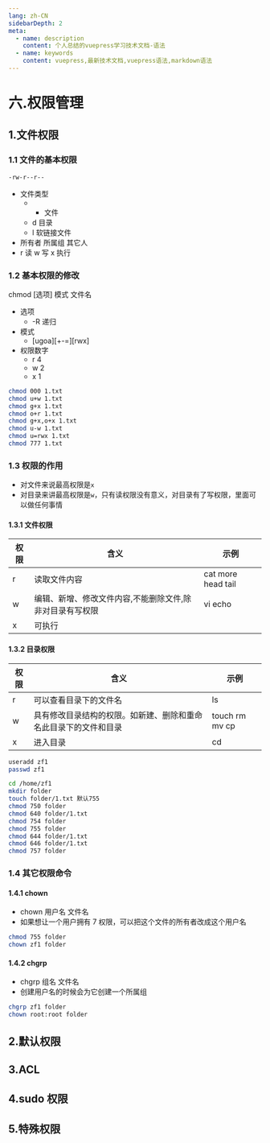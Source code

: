 ```yaml
---
lang: zh-CN
sidebarDepth: 2
meta:
  - name: description
    content: 个人总结的vuepress学习技术文档-语法
  - name: keywords
    content: vuepress,最新技术文档,vuepress语法,markdown语法
---
```


# 六.权限管理

## 1.文件权限

### 1.1 文件的基本权限

```sh
-rw-r--r--
```

- 文件类型
  - - 文件
  - d 目录
  - l 软链接文件
- 所有者 所属组 其它人
- r 读 w 写 x 执行

### 1.2 基本权限的修改

chmod [选项] 模式 文件名

- 选项
  - -R 递归
- 模式
  - [ugoa][+-=][rwx]
- 权限数字
  - r 4
  - w 2
  - x 1

```sh
chmod 000 1.txt
chmod u+w 1.txt
chmod g+x 1.txt
chmod o+r 1.txt
chmod g+x,o+x 1.txt
chmod u-w 1.txt
chmod u=rwx 1.txt
chmod 777 1.txt
```

### 1.3 权限的作用

- 对文件来说最高权限是`x`
- 对目录来讲最高权限是`w`，只有读权限没有意义，对目录有了写权限，里面可以做任何事情

#### 1.3.1 文件权限

| 权限 | 含义                                                     | 示例               |
| ---- | -------------------------------------------------------- | ------------------ |
| r    | 读取文件内容                                             | cat more head tail |
| w    | 编辑、新增、修改文件内容,不能删除文件,除非对目录有写权限 | vi echo            |
| x    | 可执行                                                   |

#### 1.3.2 目录权限

| 权限 | 含义                                                             | 示例           |
| ---- | ---------------------------------------------------------------- | -------------- |
| r    | 可以查看目录下的文件名                                           | ls             |
| w    | 具有修改目录结构的权限。如新建、删除和重命名此目录下的文件和目录 | touch rm mv cp |
| x    | 进入目录                                                         | cd             |

```sh
useradd zf1
passwd zf1

cd /home/zf1
mkdir folder
touch folder/1.txt 默认755
chmod 750 folder
chmod 640 folder/1.txt
chmod 754 folder
chmod 755 folder
chmod 644 folder/1.txt
chmod 646 folder/1.txt
chmod 757 folder
```

### 1.4 其它权限命令

#### 1.4.1 chown

- chown 用户名 文件名
- 如果想让一个用户拥有 7 权限，可以把这个文件的所有者改成这个用户名

```sh
chmod 755 folder
chown zf1 folder
```

#### 1.4.2 chgrp

- chgrp 组名 文件名
- 创建用户名的时候会为它创建一个所属组

```sh
chgrp zf1 folder
chown root:root folder
```

## 2.默认权限

## 3.ACL

## 4.sudo 权限

## 5.特殊权限
